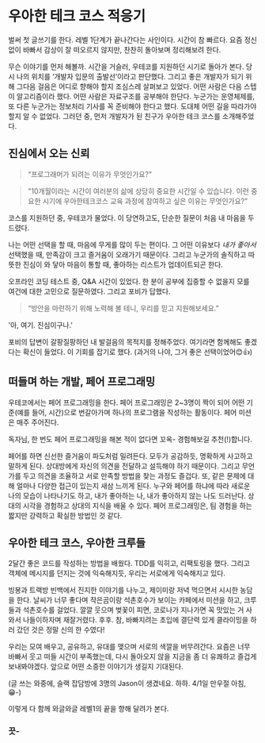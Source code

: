 # 우아한 테크 코스 적응기

벌써 첫 글쓰기를 한다. 레벨 1단계가 끝나간다는 사인이다. 시간이 참 빠르다. 요즘 정신없이 바빠서 감상이 잘 떠오르지 않지만, 찬찬히 돌아보며 정리해보려 한다.

무슨 이야기를 먼저 해볼까. 시간을 거슬러, 우테코를 지원하던 시기로 돌아가 본다. 당시 나의 위치를 ‘개발자 입문의 출발선’이라고 판단했다. 그리고 좋은 개발자가 되기 위해 그다음 걸음은 어디로 향해야 할지 조심스레 살펴보고 있었다. 어떤 사람은 다음 스텝이 알고리즘이라 했다. 어떤 사람은 자료구조를 공부해야 한단다. 누군가는 운영체제를, 또 다른 누군가는 정보처리 기사를 꼭 준비해야 한다고 했다. 도대체 어떤 길을 따라가야 할지 알 수 없었다. 그러던 중, 먼저 개발자가 된 친구가 우아한 테크 코스를 소개해주었다.



## 진심에서 오는 신뢰

> “프로그래머가 되려는 이유가 무엇인가요?"

> "10개월이라는 시간이 여러분의 삶에 상당히 중요한 시간일 수 있습니다. 이런 중요한 시기에 우아한테크코스 교육 과정에 참여하고 싶은 이유는 무엇인가요?"

코스를 지원하던 중, 우테코가 물었다. 이 당연하고도, 단순한 질문이 처음 내 마음을 두드렸다. 

나는 어떤 선택을 할 때, 마음에 무게를 많이 두는 편이다. 그 어떤 이유보다 *내가 좋아서*  선택했을 때, 만족감이 크고 즐거움이 오래가기 때문이다. 그리고 누군가의 솔직하고 따뜻한 진심이 와 닿아 마음이 통할 때, 좋아하는 리스트가 업데이트되곤 한다.

오프라인 코딩 테스트 중, Q&A 시간이 있었다. 한 분이 공부에 집중할 수 없을지 모를 여건에 대한 고민으로 질문하였다. 그리고 포비가 답했다.

> “방안을 마련하기 위해 노력해 볼 테니, 우리를 믿고 지원해보세요.”

'아, 여기. 진심이구나.'

포비의 답변이 갈팡질팡하던 내 발걸음의 목적지를 정해주었다. 여기라면 함께해도 좋겠다는 확신이 들었다. 이 기회를 잡기로 했다. (과거의 나야, 그거 좋은 선택이었어😊👍)


## 떠들며 하는 개발, 페어 프로그래밍

우테코에서는 페어 프로그래밍을 한다. 페어 프로그래밍은 2~3명이 짝이 되어 어떤 기준(예를 들어, 시간)으로 번갈아가며 하나의 프로그램을 작성하는 활동이다. 페어 미션은 매주 주어진다.

독자님, 한 번도 페어 프로그래밍을 해본 적이 없다면 꼬옥- 경험해보길 추천(!)합니다.

페어를 하면 신선한 즐거움이 파도처럼 밀려든다. 모두가 공감하듯, 명확하게 사고하고 말하게 된다. 상대방에게 자신의 의견을 전달하고 설득해야 하기 때문이다. 그리고 무언가를 두고 의견을 조율하고 서로 만족할 방법을 찾는 과정도 즐겁다. 또, 같은 문제에 대해 얼마나 다양한 접근이 있는지 새삼 느끼게 된다. 누구와 페어를 하냐에 따라 새로운 나의 모습이 나타나기도 하고, 내가 좋아하는 나, 내가 좋아하지 않는 나도 드러난다. 상대의 시각을 경험하고 상대의 지식을 배울 수 있다. 페어 프로그래밍은, 팀 경험을 하는 짧지만 강력하고 확실한 방법인 것 같다.


## 우아한 테크 코스, 우아한 크루들

2달간 좋은 코드를 작성하는 방법을 배웠다. TDD를 익히고, 리팩토링을 했다. 그리고 객체에 메시지를 던지는 것에 익숙해지듯, 우리는 서로에게 익숙해지고 있다.

빙봉과 트랙방 빈백에서 진지한 이야기를 나누고, 제이미랑 저녁 먹으면서 시시한 농담을 한다. 날씨가 너무 좋다며 작은곰이랑 석촌호수가 보이는 카페에서 미션을 하고, 크루들과 석촌호수를 걸었다. 깔깔 웃으며 벚꽃이 피면, 코로나가 지나가면 꼭 맛있는 거 사 와서 나들이하자며 재잘거렸다. 후후. 참, 바빠지려는 초입에 결단력 있게 클라이밍을 하러 갔던 것은 정말 신의 한 수였다!

우리는 모여 배우고, 공유하고, 유대를 맺으며 서로의 색깔을 버무려간다. 요즘은 너무 바빠서 웃고 떠들 시간이 부족했는데, 다시 돌아오지 않을 지금을 좀 더 유쾌하고 즐겁게 보내봐야겠다. 앞으로 어떤 소중한 이야기가 생길지 기대된다.

(글 쓰는 와중에, 슬랙 잡담방에 3명의 Jason이 생겼네요. 하하. 4/1일 만우절 아침, 😁-)

이렇게 다 함께 와글와글 레벨1의 끝을 향해 달려가 본다.


### 끗-
